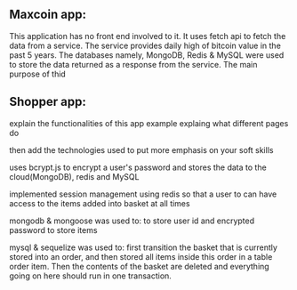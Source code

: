 ## Maxcoin app: 

This application has no front end involved to it. It uses fetch api to fetch the data from a service. The service provides daily high of bitcoin value in the past 5 years.
The databases namely, MongoDB, Redis & MySQL were used to store the data returned as a response from the service. The main purpose of thid 

## Shopper app:

explain the functionalities of this app
example explaing what different pages do

then add the technologies used to put more emphasis on your soft skills

uses bcrypt.js to encrypt a user's password and stores the data to the cloud(MongoDB), redis and MySQL

implemented session management using redis so that a user to can have access to the items added into basket at all times

mongodb & mongoose was used to:
to store user id and encrypted password
to store items

mysql & sequelize was used to:
first transition the basket that is currently stored into an order, and then stored all items inside this order in a table order item. Then the contents of the basket are deleted  and everything going on here should run in one transaction.
